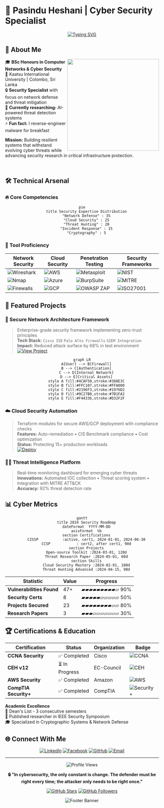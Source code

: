 # 🚀 Pasindu Heshani | Cyber Security Specialist

<div align="center">
  

[![Typing SVG](https://readme-typing-svg.herokuapp.com?font=Fira+Code&size=28&duration=3000&pause=1000&color=00FF00&center=true&vCenter=true&width=800&lines=Welcome+to+My+Cyber+Fortress;Network+Defense+Specialist;Cloud+Security+Architect;Threat+Hunter+Extraordinaire)](https://git.io/typing-svg)

</div>

## 🔐 About Me  
<img align="right" src="https://github.com/pasindu21hl/pasindu21hl/assets/162978898/0e0e0b4a-9d3c-4e8d-8f5e-7d0e4f9b0a6e" width="300">

🎓 **BSc Honours in Computer Networks & Cyber Security**  
🏫 Kaatsu International University | Colombo, Sri Lanka  
🔒 **Security Specialist** with focus on network defense and threat mitigation  
🔭 **Currently researching:** AI-powered threat detection systems  
⚡ **Fun fact:** I reverse-engineer malware for breakfast  

**Mission:** Building resilient systems that withstand evolving cyber threats while advancing security research in critical infrastructure protection.

<br clear="right"/>

## 🛠️ Technical Arsenal  

### 🔥 Core Competencies  
<div align="center">
  
```mermaid
pie
    title Security Expertise Distribution
    "Network Defense" : 35
    "Cloud Security" : 25
    "Threat Hunting" : 20
    "Incident Response" : 15
    "Cryptography" : 5
```

</div>

### 🧰 Tool Proficiency  
<div align="center">
  
| Network Security | Cloud Security | Penetration Testing | Security Frameworks |
|------------------|----------------|---------------------|---------------------|
| ![Wireshark](https://img.shields.io/badge/Wireshark-Expert-1679A7?logo=wireshark&style=for-the-badge) | ![AWS](https://img.shields.io/badge/AWS_Security-Advanced-FF9900?logo=amazonaws&style=for-the-badge) | ![Metasploit](https://img.shields.io/badge/Metasploit-Expert-2596CD?logo=metasploit&style=for-the-badge) | ![NIST](https://img.shields.io/badge/NIST_Framework-Professional-blue?style=for-the-badge) |
| ![Nmap](https://img.shields.io/badge/Nmap-Expert-0E83CD?logo=nmap&style=for-the-badge) | ![Azure](https://img.shields.io/badge/Azure_Security-Intermediate-0078D4?logo=microsoftazure&style=for-the-badge) | ![BurpSuite](https://img.shields.io/badge/Burp_Suite-Advanced-FF6633?logo=burp-suite&style=for-the-badge) | ![MITRE](https://img.shields.io/badge/MITRE_ATT%26CK-Advanced-red?style=for-the-badge) |
| ![Firewalls](https://img.shields.io/badge/Firewalls-Expert-orange?style=for-the-badge) | ![GCP](https://img.shields.io/badge/GCP_Security-Beginner-4285F4?logo=googlecloud&style=for-the-badge) | ![OWASP ZAP](https://img.shields.io/badge/OWASP_ZAP-Intermediate-000000?logo=owasp&style=for-the-badge) | ![ISO27001](https://img.shields.io/badge/ISO_27001-Knowledgeable-yellow?style=for-the-badge) |

</div>

## 🌟 Featured Projects  

### 🔐 Secure Network Architecture Framework  
> Enterprise-grade security framework implementing zero-trust principles  
**Tech Stack:** `Cisco ISE` `Palo Alto Firewalls` `SIEM Integration`  
**Impact:** Reduced attack surface by 68% in test environment  
[![View Project](https://img.shields.io/badge/View_on_GitHub-181717?style=for-the-badge&logo=github)](https://github.com/pasindu21hl)

<div align="center">
  
```mermaid
graph LR
    A[User] --> B[Firewall]
    B --> C[Authentication]
    C --> D[Internal Network]
    D --> E[Critical Assets]
    style A fill:#4CAF50,stroke:#388E3C
    style B fill:#FFC107,stroke:#FFA000
    style C fill:#2196F3,stroke:#1976D2
    style D fill:#9C27B0,stroke:#7B1FA2
    style E fill:#F44336,stroke:#D32F2F
```

</div>

### ☁️ Cloud Security Automation  
> Terraform modules for secure AWS/GCP deployment with compliance checks  
**Features:** Auto-remediation • CIS Benchmark compliance • Cost optimization  
**Status:** Protecting 15+ production workloads  
[![Deploy](https://img.shields.io/badge/Deploy_Blueprint-623CE4?style=for-the-badge&logo=terraform)](https://github.com/pasindu21hl)

### 🕵️‍♂️ Threat Intelligence Platform  
> Real-time monitoring dashboard for emerging cyber threats  
**Innovations:** Automated IOC collection • Threat scoring system • Integration with MITRE ATT&CK  
**Accuracy:** 92% threat detection rate  

## 📊 Cyber Metrics  
<div align="center">
  
```mermaid
gantt
    title 2024 Security Roadmap
    dateFormat  YYYY-MM-DD
    axisFormat  %b
    section Certifications
    CISSP           :active, cert1, 2024-01-01, 2024-06-30
    CCSP            : cert2, after cert1, 90d
    section Projects
    Open-source Toolkit :2024-03-01, 120d
    Threat Research Paper :2024-05-01, 60d
    section Skills
    Cloud Security Mastery :2024-02-01, 180d
    Threat Hunting Advanced :2024-04-15, 90d
```

| Statistic               | Value          | Progress |
|-------------------------|----------------|----------|
| **Vulnerabilities Found** | 47+            | ▰▰▰▰▰▰▰▰▰▱ 90% |
| **Security Certs**       | 8              | ▰▰▰▰▰▱▱▱▱▱ 50% |
| **Projects Secured**     | 23             | ▰▰▰▰▰▰▰▰▱▱ 80% |
| **Research Papers**      | 3              | ▰▰▰▱▱▱▱▱▱▱ 30% |

</div>

## 🏆 Certifications & Education  
<div align="center">
  
| Certification | Status | Organization | Badge |
|---------------|--------|--------------|-------|
| **CCNA Security** | ✅ Completed | Cisco | ![CCNA](https://img.shields.io/badge/CCNA_Security-1BA0D7?logo=cisco&logoColor=white&style=for-the-badge) |
| **CEH v12** | ⏳ In Progress | EC-Council | ![CEH](https://img.shields.io/badge/CEH-Certified_Ethical_Hacker-red?logo=ec-council&logoColor=white&style=for-the-badge) |
| **AWS Security** | ✅ Completed | Amazon | ![AWS](https://img.shields.io/badge/AWS_Security-FF9900?logo=amazonaws&logoColor=white&style=for-the-badge) |
| **CompTIA Security+** | ✅ Completed | CompTIA | ![Security+](https://img.shields.io/badge/CompTIA_Security+-0078D4?logo=comptia&logoColor=white&style=for-the-badge) |

</div>

**Academic Excellence**  
🏅 Dean's List - 3 consecutive semesters  
📜 Published researcher in IEEE Security Symposium  
🎓 Specialized in Cryptographic Systems & Network Defense

## 🌐 Connect With Me  
<div align="center">
  
[![LinkedIn](https://img.shields.io/badge/LinkedIn-Connect_Professionally-0077B5?style=for-the-badge&logo=linkedin)](https://www.linkedin.com/in/pasindu-heshan-6735b22b4/)
[![Facebook](https://img.shields.io/badge/Facebook-Follow_Updates-1877F2?style=for-the-badge&logo=facebook)](https://www.facebook.com/pasindu.heshan.9041)
[![GitHub](https://img.shields.io/badge/GitHub-Explore_My_Code-181717?style=for-the-badge&logo=github)](https://github.com/pasindu21hl)
[![Email](https://img.shields.io/badge/Email-Contact_Me-D14836?style=for-the-badge&logo=gmail)](mailto:contact@example.com)

</div>

---

<div align="center">
  
![Profile Views](https://komarev.com/ghpvc/?username=pasindu21hl&color=00FF00&label=DIGITAL+VISITS&style=for-the-badge)

**🔒 "In cybersecurity, the only constant is change. The defender must be right every time; the attacker only needs to be right once."**  

[![GitHub Stars](https://img.shields.io/github/stars/pasindu21hl/pasindu21hl?style=social)](https://github.com/pasindu21hl/pasindu21hl)
[![GitHub Followers](https://img.shields.io/github/followers/pasindu21hl?style=social)](https://github.com/pasindu21hl)

</div>

<div align="center">
  
![Footer Banner](https://github.com/pasindu21hl/pasindu21hl/assets/162978898/7a4f4c8e-7a4d-4c4f-9e3f-9b4d3c6d7e2a)

</div>
